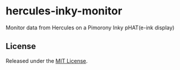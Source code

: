 # hercules-inky-monitor
Monitor data from Hercules on a Pimorony Inky pHAT(e-ink display)

## License
Released under the [MIT License](https://opensource.org/licenses/MIT).
